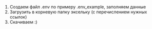 1. Создаем файл .env по примеру .env_example, заполняем данные
2. Загрузить в корневую папку эксельку (с перечислением нужных ссылок)
3. Скачиваем :)
